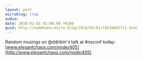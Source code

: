 ```yaml
---
layout: post
microblog: true
audio: 
date: 2010-02-01 01:00:00 +0100
guid: http://samdeane.micro.blog/2010/02/01/t8516662711.html
---
```

Random musings on @ddribin's talk at #nsconf today: [www.elegantchaos.com/node/405](http://www.elegantchaos.com/node/405)
